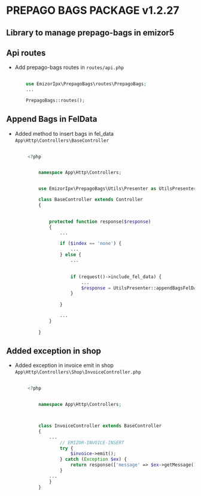# PREPAGO BAGS PACKAGE v1.2.27

## Library to manage prepago-bags in emizor5

## Api routes

- Add prepago-bags routes in `routes/api.php`

    ```php
        
        use EmizorIpx\PrepagoBags\routes\PrepagoBags;
        ...

        PrepagoBags::routes();
    ```
## Append Bags in FelData

- Added method to insert bags in fel_data `App\Http\Controllers\BaseController` 


```php
        
        <?php


            namespace App\Http\Controllers;


            use EmizorIpx\PrepagoBags\Utils\Presenter as UtilsPresenter;

            class BaseController extends Controller
            {
                

                protected function response($response)
                {
                    ...

                    if ($index == 'none') {
                        ...
                    } else {
                        ...

                        
                        if (request()->include_fel_data) {
                            ...
                            $response = UtilsPresenter::appendBagsFelData($response);
                        }
                        
                    }

                    ...
                }
                
            }

```


## Added exception in shop

- Added exception in invoice emit in shop `App\Http\Controllers\Shop\InvoiceController.php`

```php
        
        <?php


            namespace App\Http\Controllers;



            class InvoiceController extends BaseController
            {
                ...
                    // EMIZOR-INVOICE-INSERT
                    try {
                        $invoice->emit();
                    } catch (Exception $ex) {
                        return response(['message' => $ex->getMessage()]);;
                    }
                ...
                }
            }

```